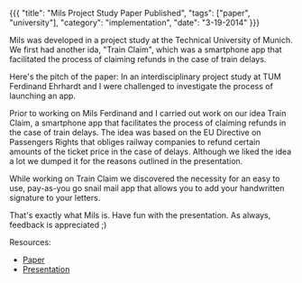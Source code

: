 {{{
    "title": "Mils Project Study Paper Published",
    "tags": ["paper", "university"],
    "category": "implementation",
    "date": "3-19-2014"
}}}

Mils was developed in a project study at the Technical University of Munich. We first had another ida, "Train Claim", which was a smartphone app that facilitated the process of claiming refunds in the case of train delays.

Here's the pitch of the paper:
In an interdisciplinary project study at TUM Ferdinand Ehrhardt and I were challenged to investigate the process of launching an app.

Prior to working on Mils Ferdinand and I carried out work on our idea Train Claim, a smartphone app that facilitates the process of claiming refunds in the case of train delays.
The idea was based on the EU Directive on Passengers Rights that obliges railway companies to refund certain amounts of the ticket price in the case of delays.
Although we liked the idea a lot we dumped it for the reasons outlined in the presentation.

While working on Train Claim we discovered the necessity for an easy to use, pay-as-you go snail mail app that allows you to add your handwritten signature to your letters.

That's exactly what Mils is. Have fun with the presentation. As always, feedback is appreciated ;)

Resources:
+ [Paper](/downloads/paper.pdf)
+ [Presentation](http://www.slideshare.net/alexanderderekrein/mils)